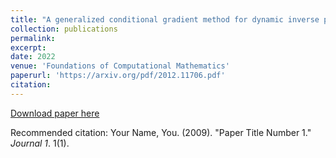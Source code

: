 ```yaml
---
title: "A generalized conditional gradient method for dynamic inverse problems with optimal transport regularization"
collection: publications
permalink: 
excerpt:
date: 2022
venue: 'Foundations of Computational Mathematics'
paperurl: 'https://arxiv.org/pdf/2012.11706.pdf'
citation: 
---
```


[Download paper here](http://academicpages.github.io/files/paper1.pdf)

Recommended citation: Your Name, You. (2009). "Paper Title Number 1." <i>Journal 1</i>. 1(1).
